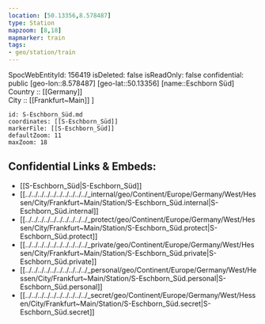 ```yaml
---
location: [50.13356,8.578487] 
type: Station 
mapzoom: [8,18] 
mapmarker: train 
tags:
- geo/station/train
---
```

SpocWebEntityId: 156419
isDeleted: false
isReadOnly: false
confidential: public
[geo-lon::8.578487] 
[geo-lat::50.13356] 
[name::Eschborn Süd] 
Country :: [[Germany]]  
City :: [[Frankfurt~Main]] ] 


```leaflet
id: S-Eschborn_Süd.md
coordinates: [[S-Eschborn_Süd]] 
markerFile: [[S-Eschborn_Süd]] 
defaultZoom: 11 
maxZoom: 18
```


## Confidential Links & Embeds: 
- [[S-Eschborn_Süd|S-Eschborn_Süd]] 
- [[../../../../../../../../../../_internal/geo/Continent/Europe/Germany/West/Hessen/City/Frankfurt~Main/Station/S-Eschborn_Süd.internal|S-Eschborn_Süd.internal]] 
- [[../../../../../../../../../../_protect/geo/Continent/Europe/Germany/West/Hessen/City/Frankfurt~Main/Station/S-Eschborn_Süd.protect|S-Eschborn_Süd.protect]] 
- [[../../../../../../../../../../_private/geo/Continent/Europe/Germany/West/Hessen/City/Frankfurt~Main/Station/S-Eschborn_Süd.private|S-Eschborn_Süd.private]] 
- [[../../../../../../../../../../_personal/geo/Continent/Europe/Germany/West/Hessen/City/Frankfurt~Main/Station/S-Eschborn_Süd.personal|S-Eschborn_Süd.personal]] 
- [[../../../../../../../../../../_secret/geo/Continent/Europe/Germany/West/Hessen/City/Frankfurt~Main/Station/S-Eschborn_Süd.secret|S-Eschborn_Süd.secret]] 
